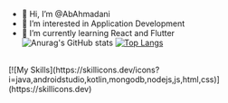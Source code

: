 - 👋 Hi, I’m @AbAhmadani
- 👀 I’m interested in Application Development
- 🌱 I’m currently learning React and Flutter
<br/>![Anurag's GitHub stats](https://github-readme-stats.vercel.app/api?username=AbAhmadani&count_private=true&show_icons=true)
[![Top Langs](https://github-readme-stats.vercel.app/api/top-langs/?username=AbAhmadani&layout=compact)](https://github.com/AbAhmadani/github-readme-stats)
<br/>
[![My Skills](https://skillicons.dev/icons?i=java,androidstudio,kotlin,mongodb,nodejs,js,html,css)](https://skillicons.dev)

